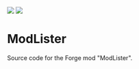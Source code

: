 [![](http://cf.way2muchnoise.eu/full_modlister_downloads.svg)](https://www.curseforge.com/minecraft/mc-mods/modlister) [![](http://cf.way2muchnoise.eu/versions/For%20MC_modlister_all.svg)](https://www.curseforge.com/minecraft/mc-mods/modlister/files)

ModLister
=============

Source code for the Forge mod "ModLister".
